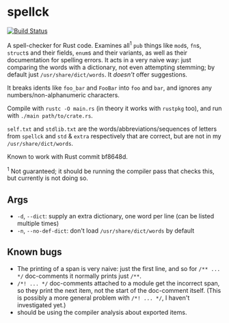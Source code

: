 # spellck

[![Build Status](https://travis-ci.org/huonw/spellck.png)](https://travis-ci.org/huonw/spellck)

A spell-checker for Rust code. Examines all<sup>1</sup> `pub` things
like `mod`s, `fn`s, `struct`s and their fields, `enum`s and their
variants, as well as their documentation for spelling errors.  It acts
in a very naive way: just comparing the words with a dictionary, not
even attempting stemming; by default just `/usr/share/dict/words`. It
*doesn't* offer suggestions.

It breaks idents like `foo_bar` and `FooBar` into `foo` and `bar`, and
ignores any numbers/non-alphanumeric characters.

Compile with `rustc -O main.rs` (in theory it works with `rustpkg`
too), and run with `./main path/to/crate.rs`.

`self.txt` and `stdlib.txt` are the words/abbreviations/sequences of
letters from `spellck` and `std` & `extra` respectively that are
correct, but are not in my `/usr/share/dict/words`.

Known to work with Rust commit bf8648d.

<sup>1</sup> Not guaranteed; it should be running the compiler pass
that checks this, but currently is not doing so.

## Args

- `-d`, `--dict`: supply an extra dictionary, one word per line (can
  be listed multiple times)
- `-n`, `--no-def-dict`: don't load `/usr/share/dict/words` by default

## Known bugs

- The printing of a span is very naive: just the first line, and so
  for `/** ... */` doc-comments it normally prints just `/**`.
- `/*! ... */` doc-comments attached to a module get the incorrect
  span, so they print the next item, not the start of the doc-comment
  itself.  (This is possibly a more general problem with `/*! ... */`,
  I haven't investigated yet.)
- should be using the compiler analysis about exported items.
